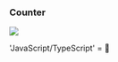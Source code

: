 ### Counter
<p>
  <img src="https://count.getloli.com/get/@neara27?theme=rule34"></a>
</p>
'JavaScript/TypeScript' = 🤔

<!---
neara27/neara27 is a ✨ special ✨ repository because its `README.md` (this file) appears on your GitHub profile.
You can click the Preview link to take a look at your changes.
--->
